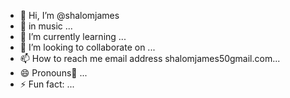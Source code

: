 - 👋 Hi, I’m @shalomjames
- 👀 in music  ...
- 🌱 I’m currently learning  ...
- 💞️ I’m looking to collaborate on ...
- 📫 How to reach me email address shalomjames50gmail.com...
- 😄 Pronouns👦 ...
- ⚡ Fun fact: ...

<!---
shalomjames/shalomjames is a ✨ special ✨ repository because its `README.md` (this file) appears on your GitHub profile.
You can click the Preview link to take a look at your changes.
--->
